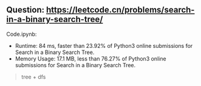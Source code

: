 ## Question: https://leetcode.cn/problems/search-in-a-binary-search-tree/

Code.ipynb:
* Runtime: 84 ms, faster than 23.92% of Python3 online submissions for Search in a Binary Search Tree.
* Memory Usage: 17.1 MB, less than 76.27% of Python3 online submissions for Search in a Binary Search Tree.
> tree + dfs
